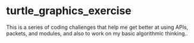 # turtle_graphics_exercise
This is a series of coding challenges that help me get better at using APIs, packets, and modules, and also to work on my basic algorithmic thinking..
